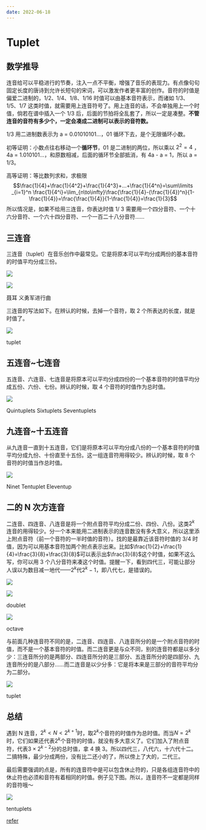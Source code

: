 ```yaml
---
date: 2022-06-18
---
```


# Tuplet

## 数学推导

连音给可以平稳进行的节奏，注入一点不平衡，增强了音乐的表现力。有点像句句固定长度的唐诗到允许长短句的宋词，可以激发作者更丰富的创作。音符的时值是偏爱二进制的，1/2、1/4、1/8、1/16 时值可以由基本音符表示，而诸如 1/3、1/5、1/7 这类时值，就需要用上连音符号了。用上连音的话，不会单独用上一个时值，倘若在谱中插入一个 1/3 后，后面的节拍将全乱套了，所以一定是凑整。**不管连音的音符有多少个，一定会凑成二进制可以表示的音符数。**

1/3 用二进制数表示为 a = 0.01010101...，01 循环下去，是个无限循环小数。

初等证明：小数点往右移动一个**循环节**，01 是二进制的两位，所以乘以 $2^2=4$ ，4a = 1.010101...，和原数相减，后面的循环节全部抵消，有 4a - a = 1，所以 a = 1/3。

高等证明：等比数列求和，求极限
$$\frac{1}{4}+\frac{1}{4^2}+\frac{1}{4^3}+...+\frac{1}{4^n}=\sum\limits _{i=1}^n \frac{1}{4^i}=\lim_{n\to\infty}\frac{\frac{1}{4}-(\frac{1}{4})^n}{1-\frac{1}{4}}=\frac{\frac{1}{4}}{1-\frac{1}{4}}=\frac{1}{3}$$
所以情况是，如果不给用三连音，你表达时值 1/ 3 需要用一个四分音符、一个十六分音符、一个六十四分音符、一个一百二十八分音符……

## 三连音

三连音（tuplet）在音乐创作中最常见。它是将原本可以平均分成两份的基本音符的时值平均分成三份。

![](/img/music/jstcxjbw.png)

![](/img/music/guoge.png)

聂耳 义勇军进行曲

三连音的写法如下。在辨认的时候，去掉一个音符，取 2 个所表达的长度，就是时值了。

![](/img/music/tuplet.png)

tuplet

## 五连音~七连音

五连音、六连音、七连音是将原本可以平均分成四份的一个基本音符的时值平均分成五份、六份、七份。辨认的时候，取 4 个音符的时值作为总时值。

![](/img/music/quintuplets.png)

Quintuplets Sixtuplets Seventuplets

## 九连音~十五连音

从九连音一直到十五连音，它们是将原本可以平均分成八份的一个基本音符的时值平均分成九份、十份直至十五份。这一组连音符用得较少。辨认的时候，取 8 个音符的时值当作总时值。

![](/img/music/Ninet.png)

Ninet Tentuplet Eleventup

## 二的 N 次方连音

二连音、四连音、八连音是将一个附点音符平均分成二份、四份、八份。这类$2^k$连音的用得较少。分一个本来能用二进制表示的连音数没有多大意义，所以这里添上附点音符（前一个音符的一半时值的音符）。找的是最靠近该音符时值的 3/4 时值，因为可以用基本音符加两个附点表示出来。比如$\frac{1}{2}+\frac{1}{4}=\frac{3}{8}+\frac{3}{8}$可以表示出$\frac{3}{8}$这个时值，如果不这么写，你可以用 3 个八分音符来凑这个时值。提醒一下，看到四代三，可能让部分人误以为数目减一地代——$2^k$代$2^k-1$，即八代七，是错误的。

![](/img/music/doublet.png)

![](/img/music/lsmd0c6l.png)

doublet

![](/img/music/octave.jpg)

octave

与前面几种连音符不同的是，二连音、四连音、八连音所分的是一个附点音符的时值，而不是一个基本音符的时值。而二连音更是与众不同，别的连音符都是以多分少：三连音所分的是两部分、四连音所分的是三部分、五连音所分的是四部分、九连音所分的是八部分……而二连音是以少分多：它是将本来是三部分的音符平均分为二部分。

![](/img/music/tuplet2.png)

tuplet

## 总结

遇到 N 连音，$2^k<N<2^{k+1}$时，取$2^k$个音符的时值作为总时值。而当$N=2^k$时，它们如果还代表$2^k$个音符的时值，就没有多大意义了。它们加入了附点音符，代表$3\times2^{k-2}$分的总时值，拿 4 换 3。所以四代三，八代六，十六代十二。二搞特殊，最少分成两份，没有比二还小的了，所以傍上了大的，二代三。

最后需要强调的点是，所有的连音符中是可以包含休止符的，只是各组连音符中的休止符也必须和音符有着相同的时值。例子见下图。所以，连音符不一定都是同样的音符哦～

![](/img/music/tentuplets.png)

tentuplets

[refer](https://www.zhihu.com/question/430146103/answer/1574796977)
